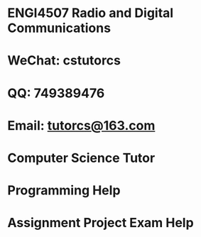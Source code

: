 # ENGI4507 Radio and Digital Communications
# WeChat: cstutorcs

# QQ: 749389476

# Email: tutorcs@163.com

# Computer Science Tutor

# Programming Help

# Assignment Project Exam Help
